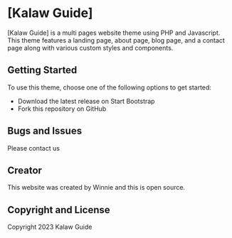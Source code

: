 # [Kalaw Guide]

[Kalaw Guide] is a multi pages website theme using PHP and Javascript. This theme features a landing page, about page, blog page, and a contact page along with various custom styles and components.

## Getting Started

To use this theme, choose one of the following options to get started:
* Download the latest release on Start Bootstrap
* Fork this repository on GitHub

## Bugs and Issues
Please contact us
## Creator

This website was created by Winnie and this is open source.
## Copyright and License

Copyright 2023 Kalaw Guide